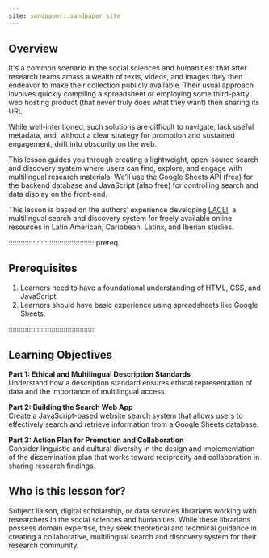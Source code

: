 ```yaml
---
site: sandpaper::sandpaper_site
---
```


## Overview

It's a common scenario in the social sciences and humanities: that after research teams amass a wealth of texts, videos, and images they then endeavor to make their collection publicly available. Their usual approach involves quickly compiling a spreadsheet or employing some third-party web hosting product (that never truly does what they want) then sharing its URL. 

While well-intentioned, such solutions are difficult to navigate, lack useful metadata, and, without a clear strategy for promotion and sustained engagement, drift into obscurity on the web.

This lesson guides you through creating a lightweight, open-source search and discovery system where users can find, explore, and engage with multilingual research materials. We'll use the Google Sheets API (free) for the backend database and JavaScript (also free) for controlling search and data display on the front-end. 

This lesson is based on the authors’ experience developing [LACLI](https://lacli.info/), a multilingual search and discovery system for freely available online resources in Latin American, Caribbean, Latinx, and Iberian studies.

::::::::::::::::::::::::::::::::::::::::::  prereq

## Prerequisites
1. Learners need to have a foundational understanding of HTML, CSS, and JavaScript.
2. Learners should have basic experience using spreadsheets like Google Sheets.
   
::::::::::::::::::::::::::::::::::::::::::

## Learning Objectives
**Part 1: Ethical and Multilingual Description Standards**<br>
Understand how a description standard ensures ethical representation of data and the importance of multilingual access.

**Part 2: Building the Search Web App**<br>
Create a JavaScript-based website search system that allows users to effectively search and retrieve information from a Google Sheets database.

**Part 3: Action Plan for Promotion and Collaboration**<br>
Consider linguistic and cultural diversity in the design and implementation of the dissemination plan that works toward reciprocity and collaboration in sharing research findings.

## Who is this lesson for?
Subject liaison, digital scholarship, or data services librarians working with researchers in the social sciences and humanities. While these librarians possess domain expertise, they seek theoretical and technical guidance in creating a collaborative, multilingual search and discovery system for their research community.

